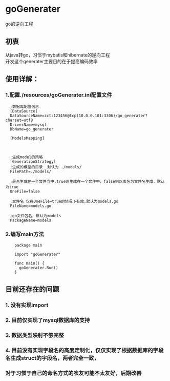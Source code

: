 # goGenerater
go的逆向工程

## 初衷
从java转go，习惯于mybatis和hibernate的逆向工程  
开发这个generater主要目的在于提高编码效率

## 使用详解：
### 1.配置./resources/goGenerater.ini配置文件
      ;数据库配置信息
      [DataSource]  
      DataSourceName=zct:123456@tcp(10.0.0.101:3306)/go_generater?charset=utf8  
      DriverName=mysql  
      DbName=go_generater  

      [ModelsMapping]  



      ;生成model的策略  
      [GenerationStrategy]  
      ;生成的模型的目录  默认为 ./models/  
      FilePath=./models/  

      ;是否生成在一个文件当中,true则生成在一个文件中，false则以表名为文件名生成，默认为true  
      OneFile=false   

      ;文件名 仅在OneFile=true的情况下有效,默认为models.go   
      FileName=models.go   

      ;go文件包名，默认为models   
      PackageName=models   

### 2.编写main方法
        package main

        import "goGenerater"

        func main() {
          goGenerater.Run()
        }
## 目前还存在的问题
### 1. 没有实现import
### 2. 目前仅实现了mysql数据库的支持
### 3. 数据类型映射不够完整
### 4. 目前没有实现字段名的高度定制化，仅仅实现了根据数据库的字段名生成struct的字段名，两者完全一致，  
###    对于习惯于自己的命名方式的农友可能不太友好，后期改善
    
